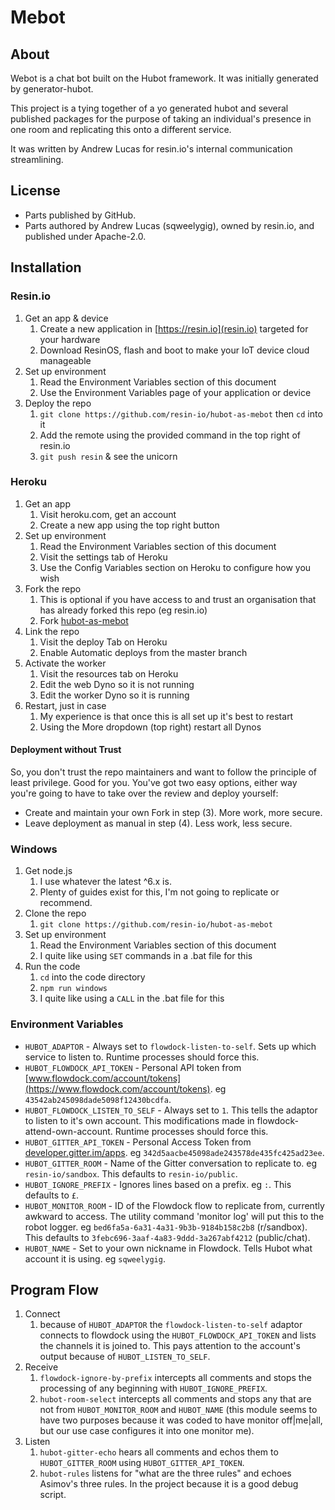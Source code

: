 # Mebot

## About

Webot is a chat bot built on the Hubot framework. It was initially generated by
generator-hubot.

This project is a tying together of a yo generated hubot and several published
packages for the purpose of taking an individual's presence in one room and
replicating this onto a different service.

It was written by Andrew Lucas for resin.io's internal communication
streamlining.

## License

* Parts published by GitHub.
* Parts authored by Andrew Lucas (sqweelygig), owned by resin.io, and published
  under Apache-2.0.

## Installation

### Resin.io

1. Get an app &amp; device
    1. Create a new application in [https://resin.io](resin.io) targeted for
       your hardware
    2. Download ResinOS, flash and boot to make your IoT device cloud
       manageable
2. Set up environment
    1. Read the Environment Variables section of this document
    2. Use the Environment Variables page of your application or device
3. Deploy the repo
    1. `git clone https://github.com/resin-io/hubot-as-mebot` then `cd` into it
    2. Add the remote using the provided command in the top right of resin.io
    3. `git push resin` &amp; see the unicorn

### Heroku

1. Get an app
    1. Visit heroku.com, get an account
    2. Create a new app using the top right button
2. Set up environment
    1. Read the Environment Variables section of this document
    2. Visit the settings tab of Heroku
    2. Use the Config Variables section on Heroku to configure how you wish
3. Fork the repo
    1. This is optional if you have access to and trust an organisation that
       has already forked this repo (eg resin.io)
    2. Fork [hubot-as-mebot](https://github.com/resin-io/hubot-as-mebot)
4. Link the repo
    1. Visit the deploy Tab on Heroku
    2. Enable Automatic deploys from the master branch
5. Activate the worker
    1. Visit the resources tab on Heroku
    2. Edit the web Dyno so it is not running
    3. Edit the worker Dyno so it is running
6. Restart, just in case
    1. My experience is that once this is all set up it's best to restart
    2. Using the More dropdown (top right) restart all Dynos

#### Deployment without Trust

So, you don't trust the repo maintainers and want to follow the principle of
least privilege. Good for you. You've got two easy options, either way you're
going to have to take over the review and deploy yourself:
* Create and maintain your own Fork in step (3). More work, more secure.
* Leave deployment as manual in step (4). Less work, less secure.

### Windows

1. Get node.js
    1. I use whatever the latest ^6.x is.
    2. Plenty of guides exist for this, I'm not going to replicate or
       recommend.
2. Clone the repo
    1. `git clone https://github.com/resin-io/hubot-as-mebot`
3. Set up environment
    1. Read the Environment Variables section of this document
    2. I quite like using `SET` commands in a .bat file for this
4. Run the code
    1. `cd` into the code directory
    2. `npm run windows`
    3. I quite like using a `CALL` in the .bat file for this

### Environment Variables

* `HUBOT_ADAPTOR` - Always set to `flowdock-listen-to-self`. Sets up which
  service to listen to. Runtime processes should force this.
* `HUBOT_FLOWDOCK_API_TOKEN` - Personal API token from
  [www.flowdock.com/account/tokens](https://www.flowdock.com/account/tokens).
  eg `43542ab245098dade5098f12430bcdfa`.
* `HUBOT_FLOWDOCK_LISTEN_TO_SELF` - Always set to `1`. This tells the adaptor
  to listen to it's own account. This modifications made in
  flowdock-attend-own-account. Runtime processes should force this.
* `HUBOT_GITTER_API_TOKEN` - Personal Access Token from
  [developer.gitter.im/apps](https://developer.gitter.im/apps). eg
  `342d5aacbe45098ade243578de435fc425ad23ee`.
* `HUBOT_GITTER_ROOM` - Name of the Gitter conversation to replicate to. eg
  `resin-io/sandbox`. This defaults to `resin-io/public`.
* `HUBOT_IGNORE_PREFIX` - Ignores lines based on a prefix. eg `:`. This
  defaults to `£`.
* `HUBOT_MONITOR_ROOM` - ID of the Flowdock flow to replicate from, currently
  awkward to access.  The utility command 'monitor log' will put this to the
  robot logger. eg `bed6fa5a-6a31-4a31-9b3b-9184b158c2b8` (r/sandbox). This defaults to
  `3febc696-3aaf-4a83-9ddd-3a267abf4212` (public/chat).
* `HUBOT_NAME` - Set to your own nickname in Flowdock. Tells Hubot what account
  it is using. eg `sqweelygig`.

## Program Flow

1. Connect
    1. because of `HUBOT_ADAPTOR` the `flowdock-listen-to-self` adaptor
       connects to flowdock using the `HUBOT_FLOWDOCK_API_TOKEN` and lists the
       channels it is joined to.  This pays attention to the account's output
       because of `HUBOT_LISTEN_TO_SELF`.
2. Receive
    1. `flowdock-ignore-by-prefix` intercepts all comments and stops the
       processing of any beginning with `HUBOT_IGNORE_PREFIX`.
    2. `hubot-room-select` intercepts all comments and stops any that are
       not from `HUBOT_MONITOR_ROOM` and `HUBOT_NAME` (this module seems to
       have two purposes because it was coded to have monitor off|me|all, but
       our use case configures it into one monitor me).
3. Listen
    1. `hubot-gitter-echo` hears all comments and echos them to
       `HUBOT_GITTER_ROOM` using `HUBOT_GITTER_API_TOKEN`.
    2. `hubot-rules` listens for "what are the three rules" and echoes Asimov's
       three rules. In the project because it is a good debug script.
